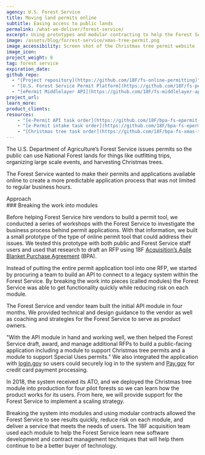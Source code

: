 ```yaml
---
agency: U.S. Forest Service
title: Moving land permits online
subtitle: Easing access to public lands
permalink: /what-we-deliver/forest-service/
excerpt: Using prototypes and modular contracting to help the Forest Service buy and develop an online permitting system.
image: /assets/blog/forrest-service/xmas-tree-permit.png
image_accessibility: Screen shot of the Christmas tree permit website
image_icon:
project_weight: 8
tag: forest service
expiration_date:
github_repo:
  - "[Project repository](https://github.com/18F/fs-online-permitting)"
  - "[U.S. Forest Service Permit Platform](https://github.com/18F/fs-permit-platform)"
  - "[ePermit Middlelayer API](https://github.com/18F/fs-middlelayer-api)"
project_url:
learn_more:
product_clients:
resources:
    - "[e-Permit API task order](https://github.com/18F/bpa-fs-epermit-api)"
    - "[e-Permit intake task order](https://github.com/18F/bpa-fs-epermit-intake)"
    - "[Christmas tree task order](https://github.com/18F/bpa-fs-xmas-trees)"
---
```


The U.S. Department of Agriculture’s Forest Service issues permits so the public can use National Forest lands for things like outfitting trips, organizing large scale events, and harvesting Christmas trees. 

The Forest Service wanted to make their permits and applications available online to create a more predictable application process that was not limited to regular business hours.

<div class="small-caps">Approach</div>
### Breaking the work into modules

Before helping Forest Service hire vendors to build a permit tool, we conducted a series of workshops with the Forest Service to investigate the business process behind permit applications. With that information, we built a small prototype of the type of online permit tool that could address their issues. We tested this prototype with both public and Forest Service staff users and used that research to draft an RFP using 18F
[Acquisition’s Agile Blanket Purchase Agreement](https://18f.gsa.gov/what-we-deliver/agile-bpa/) (BPA).

Instead of putting the entire permit application tool into one RFP, we started by procuring a team to build an API to connect to a legacy system within the Forest Service. By breaking the work into pieces (called modules) the Forest Service was able to get functionality quickly while reducing risk on each module.

The Forest Service and vendor team built the initial API module in four months. We provided technical and design guidance to the vendor as well as coaching and strategies for the Forest Service to serve as product owners.

"With the API module in hand and working well, we then helped the Forest Service draft, award, and manage additional RFPs to build a public-facing application including a module to support Christmas tree permits and a module to support Special Uses permits." We also integrated the application with [login.gov](http://login.gov) so users could securely log in to the system and [Pay.gov](https://pay.gov) for credit card payment processing.

In 2018, the system received its ATO, and we deployed the Christmas tree module into production for four pilot forests so we can learn how the product works for its users. From here, we will provide support for the Forest Service to implement a scaling strategy.

Breaking the system into modules and using modular contracts allowed the Forest Service to see results quickly, reduce risk on each module, and deliver a service that meets the needs of users. The 18F acquisition team used each module to help the Forest Service learn new software development and contract management techniques that will help them continue to be a better buyer of technology.
